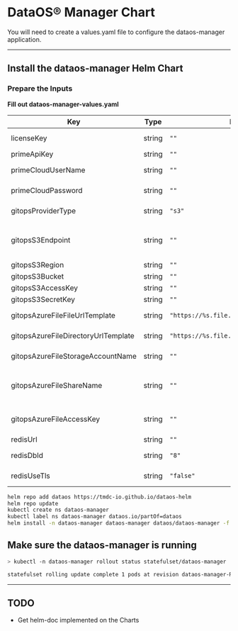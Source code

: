 # DataOS® Manager Chart

You will need to create a values.yaml file to configure the dataos-manager application.

---

## Install the dataos-manager Helm Chart

### Prepare the Inputs

**Fill out dataos-manager-values.yaml**

| Key | Type | Default | Description |
|-----|------|---------|-------------|
| licenseKey | string | `""` | DataOS Software License Key |
| primeApiKey | string | `""` | DataOS Prime API Key |
| primeCloudUserName | string | `""` | DataOS Prime Cloud Username |
| primeCloudPassword | string | `""` | DataOS Prime Cloud Password |
| gitopsProviderType | string | `"s3"` | GitOps Provider Type s3 or azurefile |
| gitopsS3Endpoint | string | `""` | GitOps S3 Endpoint blank for AWS, use storage.googleapis.com for GCP |
| gitopsS3Region | string | `""` | GitOps S3 Region |
| gitopsS3Bucket | string | `""` | GitOps S3 Bucket |
| gitopsS3AccessKey | string | `""` | GitOps S3 Access Key |
| gitopsS3SecretKey | string | `""` | GitOps S3 Secret Key |
| gitopsAzureFileFileUrlTemplate | string | `"https://%s.file.core.windows.net/%s/%s"` | GitOps Azure File Url Template |
| gitopsAzureFileDirectoryUrlTemplate | string | `"https://%s.file.core.windows.net/%s"` | GitOps Azure File Url Template |
| gitopsAzureFileStorageAccountName | string | `""` | GitOps Azure File Storage Account Name |
| gitopsAzureFileShareName | string | `""` | GitOps Azure File Storage File Share Name in Storage Account |
| gitopsAzureFileAccessKey | string | `""` | GitOps Azure File Access Key to File Share |
| redisUrl | string | `""` | GitOps Redis Cache Url |
| redisDbId | string | `"8"` | GitOps Redis Cache DB ID |
| redisUseTls | string | `"false"` | GitOps Redis Cache Use TLS |

```sh
helm repo add dataos https://tmdc-io.github.io/dataos-helm
helm repo update
kubectl create ns dataos-manager
kubectl label ns dataos-manager dataos.io/partOf=dataos
helm install -n dataos-manager dataos-manager dataos/dataos-manager -f dataos-manager-values.yaml
```

## Make sure the dataos-manager is running

```sh
> kubectl -n dataos-manager rollout status statefulset/dataos-manager

statefulset rolling update complete 1 pods at revision dataos-manager-REV...

```

---

## TODO

- Get helm-doc implemented on the Charts
